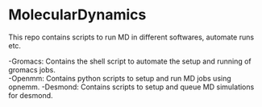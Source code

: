 # MolecularDynamics
This repo contains scripts to run MD in different softwares, automate runs etc.

-Gromacs: Contains the shell script to automate the setup and running of gromacs jobs.\
-Openmm: Contains python scripts to setup and run MD jobs using opnemm.
-Desmond: Contains scripts to setup and queue MD simulations for desmond.
